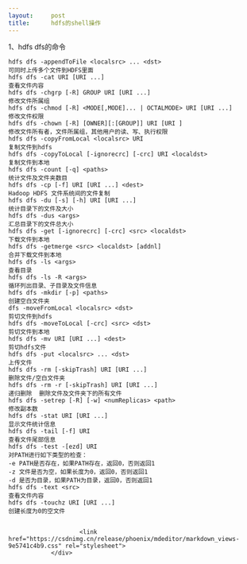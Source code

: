 ```yaml
---
layout:     post
title:      hdfs的shell操作
---
```

<div id="article_content" class="article_content clearfix csdn-tracking-statistics" data-pid="blog" data-mod="popu_307" data-dsm="post">
								            <div id="content_views" class="markdown_views prism-atom-one-dark">
							<!-- flowchart 箭头图标 勿删 -->
							<svg xmlns="http://www.w3.org/2000/svg" style="display: none;"><path stroke-linecap="round" d="M5,0 0,2.5 5,5z" id="raphael-marker-block" style="-webkit-tap-highlight-color: rgba(0, 0, 0, 0);"></path></svg>
							<p>1、hdfs  dfs的命令</p>



<pre class="prettyprint"><code class=" hljs r">hdfs dfs -appendToFile &lt;localsrc&gt; <span class="hljs-keyword">...</span> &lt;dst&gt; 
可同时上传多个文件到HDFS里面
hdfs dfs -cat URI [URI <span class="hljs-keyword">...</span>] 
查看文件内容
hdfs dfs -chgrp [-R] GROUP URI [URI <span class="hljs-keyword">...</span>] 
修改文件所属组
hdfs dfs -chmod [-R] &lt;MODE[,MODE]<span class="hljs-keyword">...</span> | OCTALMODE&gt; URI [URI <span class="hljs-keyword">...</span>] 
修改文件权限
hdfs dfs -chown [-R] [OWNER][:[GROUP]] URI [URI ]
修改文件所有者，文件所属组，其他用户的读、写、执行权限
hdfs dfs -copyFromLocal &lt;localsrc&gt; URI
复制文件到hdfs
hdfs dfs -copyToLocal [-ignorecrc] [-crc] URI &lt;localdst&gt; 
复制文件到本地
hdfs dfs -count [-q] &lt;paths&gt;
统计文件及文件夹数目
hdfs dfs -cp [-f] URI [URI <span class="hljs-keyword">...</span>] &lt;dest&gt;
Hadoop HDFS 文件系统间的文件复制
hdfs dfs -du [-s] [-h] URI [URI <span class="hljs-keyword">...</span>]
统计目录下的文件及大小
hdfs dfs -dus &lt;args&gt; 
汇总目录下的文件总大小
hdfs dfs -get [-ignorecrc] [-crc] &lt;src&gt; &lt;localdst&gt;
下载文件到本地
hdfs dfs -getmerge &lt;src&gt; &lt;localdst&gt; [addnl]
合并下载文件到本地
hdfs dfs -ls &lt;args&gt; 
查看目录
hdfs dfs -ls -R &lt;args&gt; 
循环列出目录、子目录及文件信息 
hdfs dfs -mkdir [-p] &lt;paths&gt; 
创建空白文件夹
dfs -moveFromLocal &lt;localsrc&gt; &lt;dst&gt; 
剪切文件到hdfs
hdfs dfs -moveToLocal [-crc] &lt;src&gt; &lt;dst&gt;
剪切文件到本地
hdfs dfs -mv URI [URI <span class="hljs-keyword">...</span>] &lt;dest&gt;
剪切hdfs文件
hdfs dfs -put &lt;localsrc&gt; <span class="hljs-keyword">...</span> &lt;dst&gt;
上传文件
hdfs dfs -rm [-skipTrash] URI [URI <span class="hljs-keyword">...</span>] 
删除文件/空白文件夹
hdfs dfs -rm -r [-skipTrash] URI [URI <span class="hljs-keyword">...</span>]
递归删除  删除文件及文件夹下的所有文件
hdfs dfs -setrep [-R] [-w] &lt;numReplicas&gt; &lt;path&gt;
修改副本数
hdfs dfs -stat URI [URI <span class="hljs-keyword">...</span>]
显示文件统计信息
hdfs dfs -tail [-f] URI
查看文件尾部信息
hdfs dfs -test -[ezd] URI
对PATH进行如下类型的检查： 
-e PATH是否存在，如果PATH存在，返回<span class="hljs-number">0</span>，否则返回<span class="hljs-number">1</span> 
-z 文件是否为空，如果长度为<span class="hljs-number">0</span>，返回<span class="hljs-number">0</span>，否则返回<span class="hljs-number">1</span> 
-d 是否为目录，如果PATH为目录，返回<span class="hljs-number">0</span>，否则返回<span class="hljs-number">1</span> 
hdfs dfs -text &lt;src&gt; 
查看文件内容
hdfs dfs -touchz URI [URI <span class="hljs-keyword">...</span>]
创建长度为<span class="hljs-number">0</span>的空文件

</code></pre>            </div>
						<link href="https://csdnimg.cn/release/phoenix/mdeditor/markdown_views-9e5741c4b9.css" rel="stylesheet">
                </div>